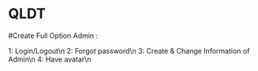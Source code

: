 # QLDT
#Create Full Option Admin :

1: Login/Logout\n
2: Forgot password\n
3: Create & Change Information of Admin\n
4: Have avatar\n
